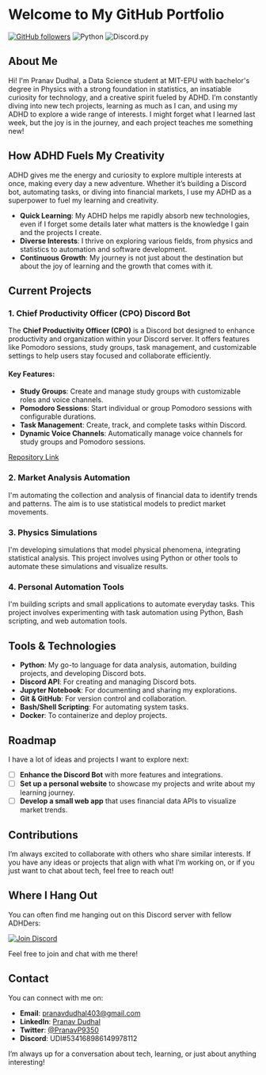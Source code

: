 # Welcome to My GitHub Portfolio

[![GitHub followers](https://img.shields.io/github/followers/vectorphy?style=social)](https://github.com/vectorphy)
![Python](https://img.shields.io/badge/Python-3.8%2B-blue)
![Discord.py](https://img.shields.io/badge/Discord.py-v1.7.3-blue)
## About Me

Hi! I'm Pranav Dudhal, a Data Science student at MIT-EPU with bachelor's degree in Physics with a strong foundation in statistics, an insatiable curiosity for technology, and a creative spirit fueled by ADHD. I’m constantly diving into new tech projects, learning as much as I can, and using my ADHD to explore a wide range of interests. I might forget what I learned last week, but the joy is in the journey, and each project teaches me something new!

## How ADHD Fuels My Creativity

ADHD gives me the energy and curiosity to explore multiple interests at once, making every day a new adventure. Whether it’s building a Discord bot, automating tasks, or diving into financial markets, I use my ADHD as a superpower to fuel my learning and creativity.

- **Quick Learning**: My ADHD helps me rapidly absorb new technologies, even if I forget some details later what matters is the knowledge I gain and the projects I create.
- **Diverse Interests**: I thrive on exploring various fields, from physics and statistics to automation and software development.
- **Continuous Growth**: My journey is not just about the destination but about the joy of learning and the growth that comes with it.

## Current Projects

### 1. Chief Productivity Officer (CPO) Discord Bot
The **Chief Productivity Officer (CPO)** is a Discord bot designed to enhance productivity and organization within your Discord server. It offers features like Pomodoro sessions, study groups, task management, and customizable settings to help users stay focused and collaborate efficiently.

#### Key Features:
- **Study Groups**: Create and manage study groups with customizable roles and voice channels.
- **Pomodoro Sessions**: Start individual or group Pomodoro sessions with configurable durations.
- **Task Management**: Create, track, and complete tasks within Discord.
- **Dynamic Voice Channels**: Automatically manage voice channels for study groups and Pomodoro sessions.

[Repository Link](https://github.com/Vectorphy/CPO)

### 2. Market Analysis Automation
I'm automating the collection and analysis of financial data to identify trends and patterns. The aim is to use statistical models to predict market movements.

### 3. Physics Simulations
I'm developing simulations that model physical phenomena, integrating statistical analysis. This project involves using Python or other tools to automate these simulations and visualize results.

### 4. Personal Automation Tools
I'm building scripts and small applications to automate everyday tasks. This project involves experimenting with task automation using Python, Bash scripting, and web automation tools.

## Tools & Technologies

- **Python**: My go-to language for data analysis, automation, building projects, and developing Discord bots.
- **Discord API**: For creating and managing Discord bots.
- **Jupyter Notebook**: For documenting and sharing my explorations.
- **Git & GitHub**: For version control and collaboration.
- **Bash/Shell Scripting**: For automating system tasks.
- **Docker**: To containerize and deploy projects.

## Roadmap

I have a lot of ideas and projects I want to explore next:

- [ ] **Enhance the Discord Bot** with more features and integrations.
- [ ] **Set up a personal website** to showcase my projects and write about my learning journey.
- [ ] **Develop a small web app** that uses financial data APIs to visualize market trends.

## Contributions

I’m always excited to collaborate with others who share similar interests. If you have any ideas or projects that align with what I’m working on, or if you just want to chat about tech, feel free to reach out!

## Where I Hang Out

You can often find me hanging out on this Discord server with fellow ADHDers:

[![Join Discord](https://img.shields.io/discord/806941792532168735)](https://discord.com/channels/806941792532168735/1235172142468042802)

Feel free to join and chat with me there!

## Contact

You can connect with me on:

- **Email**: [pranavdudhal403@gmail.com](mailto:pranavdudhal403@gmail.com)
- **LinkedIn**: [Pranav Dudhal](https://www.linkedin.com/in/pranav-dudhal/)
- **Twitter**: [@PranavP9350](https://x.com/PranavP9350)
- **Discord**: UDI#534168986149978112

I’m always up for a conversation about tech, learning, or just about anything interesting!

